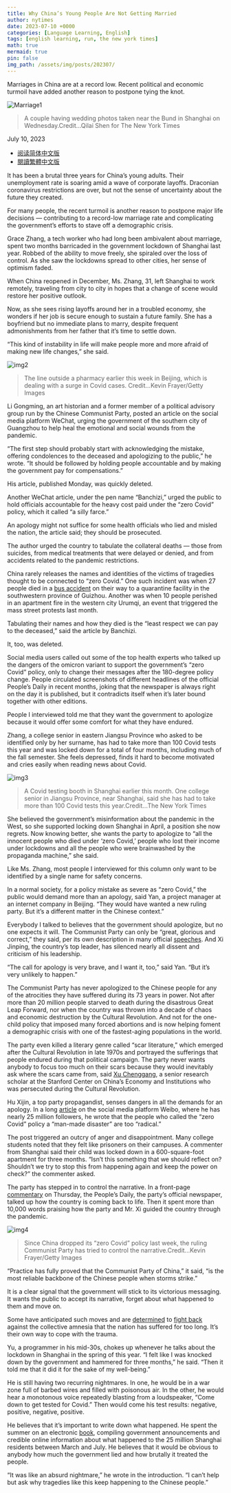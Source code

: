 ```yaml
---
title: Why China’s Young People Are Not Getting Married
author: nytimes
date: 2023-07-10 +0000
categories: [Language Learning, English]
tags: [english learning, run, the new york times]
math: true
mermaid: true
pin: false
img_path: /assets/img/posts/202307/
---
```


Marriages in China are at a record low. Recent political and economic turmoil have added another reason to postpone tying the knot.

![Marriage1](00china-marriage-01-vzwf-superJumbo.webp)

> A couple having wedding photos taken near the Bund in Shanghai on Wednesday.Credit...Qilai Shen for The New York Times

July 10, 2023

- [阅读简体中文版](https://cn.nytimes.com/china/20230711/china-marriage-rate/)
- [閱讀繁體中文版](https://cn.nytimes.com/china/20230711/china-marriage-rate/zh-hant/)

It has been a brutal three years for China’s young adults. Their unemployment rate is soaring amid a wave of corporate layoffs. Draconian coronavirus restrictions are over, but not the sense of uncertainty about the future they created.

For many people, the recent turmoil is another reason to postpone major life decisions — contributing to a record-low marriage rate and complicating the government’s efforts to stave off a demographic crisis.

Grace Zhang, a tech worker who had long been ambivalent about marriage, spent two months barricaded in the government lockdown of Shanghai last year. Robbed of the ability to move freely, she spiraled over the loss of control. As she saw the lockdowns spread to other cities, her sense of optimism faded.

When China reopened in December, Ms. Zhang, 31, left Shanghai to work remotely, traveling from city to city in hopes that a change of scene would restore her positive outlook.



Now, as she sees rising layoffs around her in a troubled economy, she wonders if her job is secure enough to sustain a future family. She has a boyfriend but no immediate plans to marry, despite frequent admonishments from her father that it’s time to settle down.

“This kind of instability in life will make people more and more afraid of making new life changes,” she said.



![img2](00newworld-2-7666-superJumbo.webp)

> The line outside a pharmacy earlier this week in Beijing, which is dealing with a surge in Covid cases. Credit...Kevin Frayer/Getty Images

Li Gongming, an art historian and a former member of a political advisory group run by the Chinese Communist Party, posted an article on the social media platform WeChat, urging the government of the southern city of Guangzhou to help heal the emotional and social wounds from the pandemic.

“The first step should probably start with acknowledging the mistake, offering condolences to the deceased and apologizing to the public,” he wrote. “It should be followed by holding people accountable and by making the government pay for compensations.”

His article, published Monday, was quickly deleted.

Another WeChat article, under the pen name “Banchizi,” urged the public to hold officials accountable for the heavy cost paid under the “zero Covid” policy, which it called “a silly farce.”

An apology might not suffice for some health officials who lied and misled the nation, the article said; they should be prosecuted.

The author urged the country to tabulate the collateral deaths — those from suicides, from medical treatments that were delayed or denied, and from accidents related to the pandemic restrictions.

China rarely releases the names and identities of the victims of tragedies thought to be connected to “zero Covid.” One such incident was when 27 people died in a [bus accident](https://www.nytimes.com/2022/09/21/business/china-covid-zero-policy-bus-crash.html) on their way to a quarantine facility in the southwestern province of Guizhou. Another was when 10 people perished in an apartment fire in the western city Urumqi, an event that triggered the mass street protests last month.

Tabulating their names and how they died is the “least respect we can pay to the deceased,” said the article by Banchizi.

It, too, was deleted.

Social media users called out some of the top health experts who talked up the dangers of the omicron variant to support the government’s “zero Covid” policy, only to change their messages after the 180-degree policy change. People circulated screenshots of different headlines of the official People’s Daily in recent months, joking that the newspaper is always right on the day it is published, but it contradicts itself when it’s later bound together with other editions.

People I interviewed told me that they want the government to apologize because it would offer some comfort for what they have endured.



Zhang, a college senior in eastern Jiangsu Province who asked to be identified only by her surname, has had to take more than 100 Covid tests this year and was locked down for a total of four months, including much of the fall semester. She feels depressed, finds it hard to become motivated and cries easily when reading news about Covid.

![img3](00newworld-1-7666-superJumbo.webp)

> A Covid testing booth in Shanghai earlier this month. One college senior in Jiangsu Province, near Shanghai, said she has had to take more than 100 Covid tests this year.Credit...The New York Times

She believed the government’s misinformation about the pandemic in the West, so she supported locking down Shanghai in April, a position she now regrets. Now knowing better, she wants the party to apologize to “all the innocent people who died under ‘zero Covid,’ people who lost their income under lockdowns and all the people who were brainwashed by the propaganda machine,” she said.

Like Ms. Zhang, most people I interviewed for this column only want to be identified by a single name for safety concerns.

In a normal society, for a policy mistake as severe as “zero Covid,” the public would demand more than an apology, said Yan, a project manager at an internet company in Beijing. “They would have wanted a new ruling party. But it’s a different matter in the Chinese context.”



Everybody I talked to believes that the government should apologize, but no one expects it will. The Communist Party can only be “great, glorious and correct,” they said, per its own description in many official [speeches](http://www.xinhuanet.com/2021-07/01/c_1127615334.htm). And Xi Jinping, the country’s top leader, has silenced nearly all dissent and criticism of his leadership.

“The call for apology is very brave, and I want it, too,” said Yan. “But it’s very unlikely to happen.”

The Communist Party has never apologized to the Chinese people for any of the atrocities they have suffered during its 73 years in power. Not after more than 20 million people starved to death during the disastrous Great Leap Forward, nor when the country was thrown into a decade of chaos and economic destruction by the Cultural Revolution. And not for the one-child policy that imposed many forced abortions and is now helping foment a demographic crisis with one of the fastest-aging populations in the world.

The party even killed a literary genre called “scar literature,” which emerged after the Cultural Revolution in late 1970s and portrayed the sufferings that people endured during that political campaign. The party never wants anybody to focus too much on their scars because they would inevitably ask where the scars came from, said [Xu Chenggang](https://www.nytimes.com/2022/10/17/business/china-xi-jinping-governance.html), a senior research scholar at the Stanford Center on China’s Economy and Institutions who was persecuted during the Cultural Revolution.

Hu Xijin, a top party propagandist, senses dangers in all the demands for an apology. In a long [article](https://m.weibo.cn/status/4845576677498388) on the social media platform Weibo, where he has nearly 25 million followers, he wrote that the people who called the “zero Covid” policy a “man-made disaster” are too “radical.”



The post triggered an outcry of anger and disappointment. Many college students noted that they felt like prisoners on their campuses. A commenter from Shanghai said their child was locked down in a 600-square-foot apartment for three months. “Isn’t this something that we should reflect on? Shouldn’t we try to stop this from happening again and keep the power on check?” the commenter asked.

The party has stepped in to control the narrative. In a front-page [commentary](http://opinion.people.com.cn/n1/2022/1215/c1003-32587332.html) on Thursday, the People’s Daily, the party’s official newspaper, talked up how the country is coming back to life. Then it spent more than 10,000 words praising how the party and Mr. Xi guided the country through the pandemic.

![img4](00newworld-3-7666-superJumbo.webp)

> Since China dropped its “zero Covid” policy last week, the ruling Communist Party has tried to control the narrative.Credit...Kevin Frayer/Getty Images

“Practice has fully proved that the Communist Party of China,” it said, “is the most reliable backbone of the Chinese people when storms strike.”

It is a clear signal that the government will stick to its victorious messaging. It wants the public to accept its narrative, forget about what happened to them and move on.



Some have anticipated such moves and are [determined](https://www.bumingbai.net/xiaoniao-wenxue-1/) to [fight back](https://gelatinous-sprite-fb3.notion.site/1fd113c627d649918720cea224870c81) against the collective amnesia that the nation has suffered for too long. It’s their own way to cope with the trauma.

Yu, a programmer in his mid-30s, chokes up whenever he talks about the lockdown in Shanghai in the spring of this year. “I felt like I was knocked down by the government and hammered for three months,” he said. “Then it told me that it did it for the sake of my well-being.”

He is still having two recurring nightmares. In one, he would be in a war zone full of barbed wires and filled with poisonous air. In the other, he would hear a monotonous voice repeatedly blasting from a loudspeaker, “Come down to get tested for Covid.” Then would come his test results: negative, positive, negative, positive.

He believes that it’s important to write down what happened. He spent the summer on an electronic [book](https://wu-yuu.github.io/), compiling government announcements and credible online information about what happened to the 25 million Shanghai residents between March and July. He believes that it would be obvious to anybody how much the government lied and how brutally it treated the people.

“It was like an absurd nightmare,” he wrote in the introduction. “I can’t help but ask why tragedies like this keep happening to the Chinese people.”